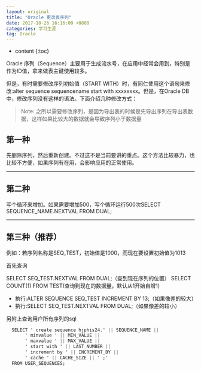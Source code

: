 ```yaml
---
layout: original
title: "Oracle 更改表序列"
date: 2017-10-26 16:16:00 +0800 
categories: 学习生涯
tag: Oracle
---
```

* content
{:toc}


Oracle 序列（Sequence）主要用于生成流水号，在应用中经常会用到，特别是作为ID值，拿来做表主键使用较多。

但是，有时需要修改序列初始值（START WITH）时，有同仁使用这个语句来修改:alter sequence sequencename start with xxxxxxxx。但是，在Oracle DB中，修改序列没有这样的语法。下面介绍几种修改方式：
<!-- more -->

> Note: 之所以需要修改序列，是因为导出表的时候是先导出序列在导出表数据，这样如果比较大的数据就会导致序列小于数据量



## 第一种

先删除序列，然后重新创建。不过这不是当前要讲的重点。这个方法比较暴力，也比较不方便，如果序列有在用，会影响应用的正常使用。

---

## 第二种

写个循环来增加。如果需要增加500，写个循环运行500次SELECT SEQUENCE_NAME.NEXTVAL FROM DUAL;

---

## 第三种（推荐）

例如：若序列名称是SEQ_TEST，初始值是1000，而现在要设置初始值为1013

首先查询

SELECT SEQ_TEST.NEXTVAL FROM DUAL;（查到现在序列的位置）
SELECT  COUNT(1) FROM TEST(查询到现在的数据量，默认从1开始自增1)

- 执行:ALTER SEQUENCE SEQ_TEST INCREMENT BY 13;（如果像差的较大）
- 执行:SELECT SEQ_TEST.NEXTVAL FROM DUAL;（如果像差的较小）



另附上查询用户所有序列的sql
```css
  SELECT ' create sequence hjphis24.' || SEQUENCE_NAME ||   
       ' minvalue ' || MIN_VALUE ||   
       ' maxvalue ' || MAX_VALUE ||   
       ' start with ' || LAST_NUMBER ||   
       ' increment by ' || INCREMENT_BY ||   
       ' cache ' || CACHE_SIZE || ' ;'  
  FROM USER_SEQUENCES;
```


